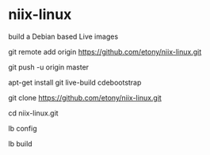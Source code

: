 niix-linux
==========

build a Debian based Live images 

git remote add origin https://github.com/etony/niix-linux.git
  
git push -u origin master



apt-get install git live-build cdebootstrap

git clone https://github.com/etony/niix-linux.git

cd niix-linux.git

lb config

lb build
